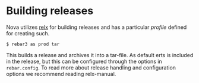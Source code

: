 # Building releases

Nova utilizes [relx](https://github.com/erlware/relx) for building releases and has a particular *profile* defined for creating such.

```
$ rebar3 as prod tar
```

This builds a release and archives it into a tar-file. As default erts is included in the release, but this can be configured through the options in `rebar.config`. To read more about release handling and configuration options we recommend reading relx-manual.
